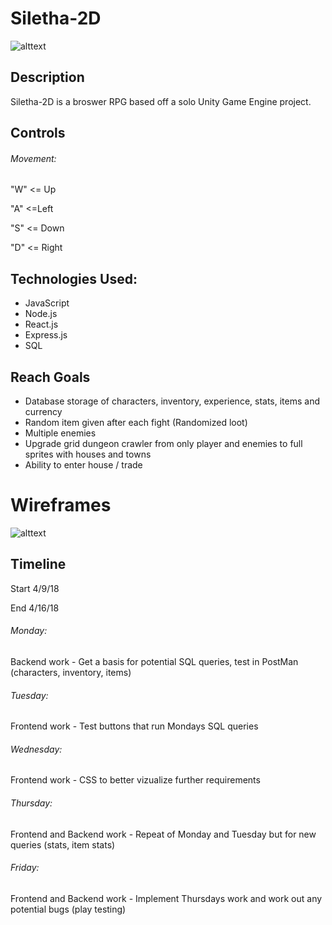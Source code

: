 # Siletha-2D

![alttext](https://i.imgur.com/KpmrC0U.jpg)

## Description

Siletha-2D is a broswer RPG based off a solo Unity Game Engine project.

## Controls

###### Movement:

"W" <= Up

"A" <=Left

"S" <= Down

"D" <= Right


## Technologies Used:

* JavaScript
* Node.js
* React.js
* Express.js
* SQL

## Reach Goals

* Database storage of characters, inventory, experience, stats, items and currency
* Random item given after each fight (Randomized loot)
* Multiple enemies
* Upgrade grid dungeon crawler from only player and enemies to full sprites with houses and towns
* Ability to enter house / trade

# Wireframes

![alttext](https://i.imgur.com/njcPYhd.png)

## Timeline

Start 4/9/18

End 4/16/18

###### Monday:
Backend work - Get a basis for potential SQL queries, test in PostMan (characters, inventory, items)

###### Tuesday:
Frontend work - Test buttons that run Mondays SQL queries

###### Wednesday:
Frontend work -  CSS to better vizualize further requirements

###### Thursday:
Frontend and Backend work - Repeat of Monday and Tuesday but for new queries (stats, item stats)

###### Friday:
Frontend and Backend work - Implement Thursdays work and work out any potential bugs (play testing)
